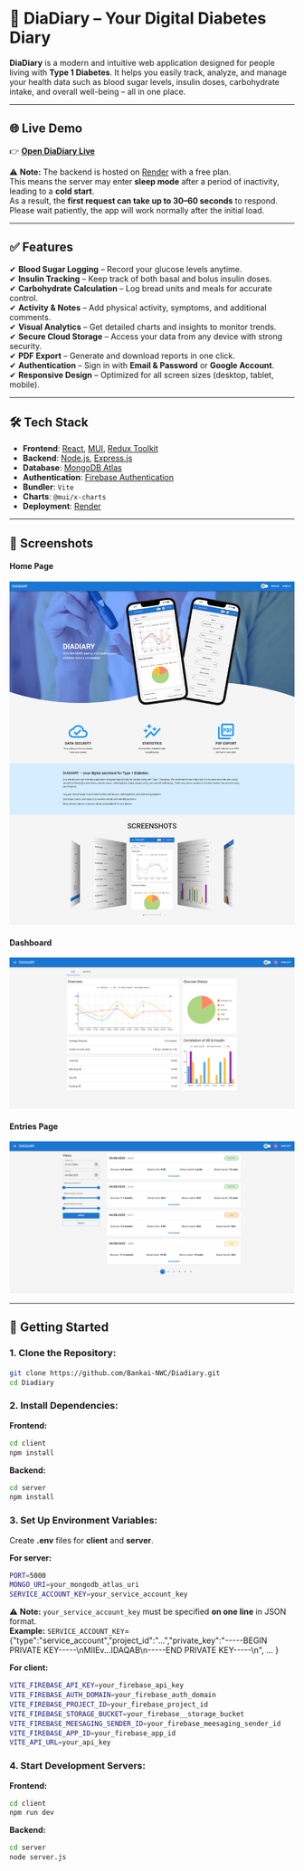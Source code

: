 # 📖 DiaDiary – Your Digital Diabetes Diary

**DiaDiary** is a modern and intuitive web application designed for people living with **Type 1 Diabetes**. It helps you easily track, analyze, and manage your health data such as blood sugar levels, insulin doses, carbohydrate intake, and overall well-being – all in one place.

---

## 🌐 Live Demo

👉 [**Open DiaDiary Live**](https://diadiary.onrender.com/)

⚠ **Note:** The backend is hosted on [Render](https://render.com/) with a free plan.  
This means the server may enter **sleep mode** after a period of inactivity, leading to a **cold start**.  
As a result, the **first request can take up to 30–60 seconds** to respond.  
Please wait patiently, the app will work normally after the initial load.

---

## ✅ Features

✔ **Blood Sugar Logging** – Record your glucose levels anytime.  
✔ **Insulin Tracking** – Keep track of both basal and bolus insulin doses.  
✔ **Carbohydrate Calculation** – Log bread units and meals for accurate control.  
✔ **Activity & Notes** – Add physical activity, symptoms, and additional comments.  
✔ **Visual Analytics** – Get detailed charts and insights to monitor trends.  
✔ **Secure Cloud Storage** – Access your data from any device with strong security.  
✔ **PDF Export** – Generate and download reports in one click.  
✔ **Authentication** – Sign in with **Email & Password** or **Google Account**.  
✔ **Responsive Design** – Optimized for all screen sizes (desktop, tablet, mobile).

---

## 🛠 Tech Stack

- **Frontend**: [React](https://reactjs.org/), [MUI](https://mui.com/), [Redux Toolkit](https://redux-toolkit.js.org/)
- **Backend**: [Node.js](https://nodejs.org/), [Express.js](https://expressjs.com/)
- **Database**: [MongoDB Atlas](https://www.mongodb.com/atlas)
- **Authentication**: [Firebase Authentication](https://firebase.google.com/products/auth)
- **Bundler**: `Vite`
- **Charts**: `@mui/x-charts`
- **Deployment**: [Render](https://render.com/)

---

## 📸 Screenshots

#### Home Page

![Home Screenshot](./client/public/screenshots/home.png)

#### Dashboard

![Dashboard Screenshot](./client/public/screenshots/dashboard.png)

#### Entries Page

![Entries Screenshot](./client/public/screenshots/entries.png)

---

## 🚀 Getting Started

### 1. Clone the Repository:

```bash
git clone https://github.com/Bankai-NWC/Diadiary.git
cd Diadiary
```

### 2. Install Dependencies:

**Frontend:**

```bash
cd client
npm install
```

**Backend:**

```bash
cd server
npm install
```


### 3. Set Up Environment Variables:

Create **.env** files for **client** and **server**.

**For server:**

```bash
PORT=5000
MONGO_URI=your_mongodb_atlas_uri
SERVICE_ACCOUNT_KEY=your_service_account_key
```

⚠ **Note:** ``your_service_account_key`` must be specified **on one line** in JSON format.  
**Example:** ``SERVICE_ACCOUNT_KEY``={"type":"service_account","project_id":"...","private_key":"-----BEGIN PRIVATE KEY-----\nMIIEv...IDAQAB\n-----END PRIVATE KEY-----\n", ... }

**For client:**

```bash
VITE_FIREBASE_API_KEY=your_firebase_api_key
VITE_FIREBASE_AUTH_DOMAIN=your_firebase_auth_domain
VITE_FIREBASE_PROJECT_ID=your_firebase_project_id
VITE_FIREBASE_STORAGE_BUCKET=your_firebase__storage_bucket
VITE_FIREBASE_MEESAGING_SENDER_ID=your_firebase_meesaging_sender_id
VITE_FIREBASE_APP_ID=your_firebase_app_id
VITE_API_URL=your_api_key
```

### 4. Start Development Servers:

**Frontend:**

```bash
cd client
npm run dev
```

**Backend:**

```bash
cd server
node server.js
```
